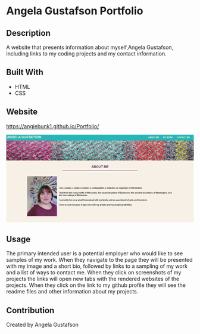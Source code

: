 # Angela Gustafson Portfolio

## Description

A website that presents information about myself,Angela Gustafson, including links to my coding projects and my contact information.  

## Built With

-  HTML
-  CSS

## Website

https://angiebunk1.github.io/Portfolio/

![Screenshot](./assets/images/Screenshot.jpg)

## Usage

The primary intended user is a potential employer who would like to see samples of my work. 
When they navigate to the page they will be presented with my image and a short bio, followed by links to a sampling of my work and a list of ways to contact me.  When they click on screenshots of my projects the links will open new tabs with the rendered websites of the projects.  When they click on the link to my github profile they will see the readme files and other information about my projects.  

## Contribution

Created by Angela Gustafson